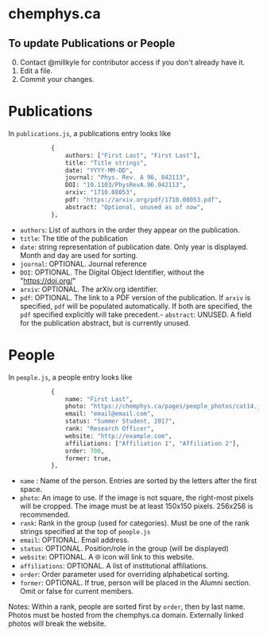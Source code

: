 # chemphys.ca



## To update Publications or People

0. Contact @millkyle for contributor access if you don't already have it.
1. Edit a file.
2. Commit your changes.



# Publications

In `publications.js`, a publications entry looks like

```python
            {
                authors: ["First Last", "First Last"],
                title: "Title strings",
                date: "YYYY-MM-DD",
                journal: "Phys. Rev. A 96, 042113",
                DOI: "10.1103/PhysRevA.96.042113",
                arxiv: "1710.08053",
                pdf: "https://arxiv.org/pdf/1710.08053.pdf",
                abstract: "Optional, unused as of now",
            },
```

- `authors`: List of authors in the order they appear on the publication.
- `title`: The title of the publication
- `date`: string representation of publication date. Only year is displayed. Month and day are used for sorting.
- `journal`: OPTIONAL. Journal reference
- `DOI`: OPTIONAL. The Digital Object Identifier, without the "https://doi.org/"
- `arxiv`: OPTIONAL. The arXiv.org identifier.
- `pdf`: OPTIONAL. The link to a PDF version of the publication.  If `arxiv` is specified, `pdf` will be populated automatically. If both are specified, the `pdf` specified explicitly will take precedent.- `abstract`: UNUSED. A field for the publication abstract, but is currently unused.





# People

In `people.js`, a people entry looks like

```python
            {
                name: "First Last",
                photo: "https://chemphys.ca/pages/people_photos/cat14.jpeg",
                email: "email@email.com",
                status: "Summer Student, 2017",
                rank: "Research Officer",
                website: "http://example.com",
                affiliations: ["Affiliation 1", "Affiliation 2"],
                order: 700,
                former: true,
            },
```


- `name` : Name of the person.  Entries are sorted by the letters after the first space.
- `photo`: An image to use. If the image is not square, the right-most pixels will be cropped. The image must be at least 150x150 pixels.  256x256 is recommended.
- `rank`: Rank in the group (used for categories).  Must be one of the rank strings specified at the top of `people.js`
- `email`: OPTIONAL. Email address.
- `status`: OPTIONAL.  Position/role in the group (will be displayed)
- `website`: OPTIONAL. A 🌐 icon will link to this website.
- `affiliations`: OPTIONAL. A list of institutional affiliations. 
- `order`: Order parameter used for overriding alphabetical sorting.
- `former`: OPTIONAL. If true, person will be placed in the Alumni section. Omit or false for current members.


Notes: Within a rank, people are sorted first by `order`, then by last name.
Photos must be hosted from the chemphys.ca domain.  Externally linked photos will break the website.






